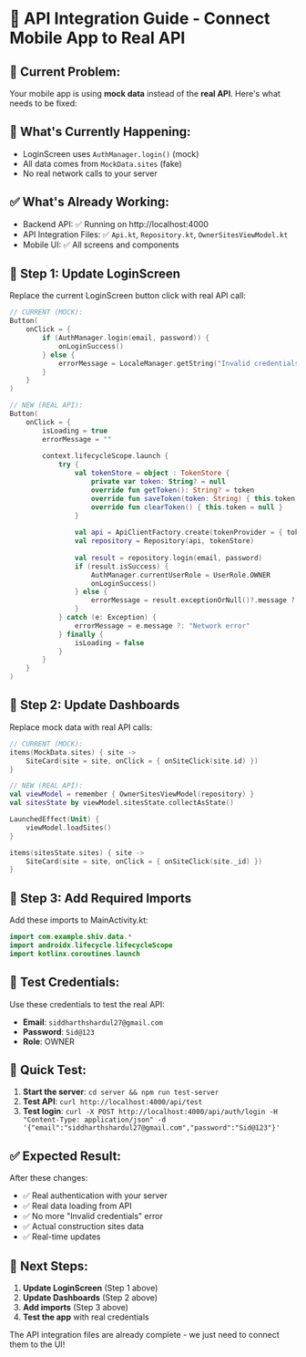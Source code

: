 # 🔧 API Integration Guide - Connect Mobile App to Real API

## 🚨 **Current Problem:**
Your mobile app is using **mock data** instead of the **real API**. Here's what needs to be fixed:

## 📱 **What's Currently Happening:**
- LoginScreen uses `AuthManager.login()` (mock)
- All data comes from `MockData.sites` (fake)
- No real network calls to your server

## ✅ **What's Already Working:**
- Backend API: ✅ Running on http://localhost:4000
- API Integration Files: ✅ `Api.kt`, `Repository.kt`, `OwnerSitesViewModel.kt`
- Mobile UI: ✅ All screens and components

## 🔧 **Step 1: Update LoginScreen**

Replace the current LoginScreen button click with real API call:

```kotlin
// CURRENT (MOCK):
Button(
    onClick = {
        if (AuthManager.login(email, password)) {
            onLoginSuccess()
        } else {
            errorMessage = LocaleManager.getString("Invalid credentials")
        }
    }
)

// NEW (REAL API):
Button(
    onClick = {
        isLoading = true
        errorMessage = ""
        
        context.lifecycleScope.launch {
            try {
                val tokenStore = object : TokenStore {
                    private var token: String? = null
                    override fun getToken(): String? = token
                    override fun saveToken(token: String) { this.token = token }
                    override fun clearToken() { this.token = null }
                }
                
                val api = ApiClientFactory.create(tokenProvider = { tokenStore.getToken() })
                val repository = Repository(api, tokenStore)
                
                val result = repository.login(email, password)
                if (result.isSuccess) {
                    AuthManager.currentUserRole = UserRole.OWNER
                    onLoginSuccess()
                } else {
                    errorMessage = result.exceptionOrNull()?.message ?: "Login failed"
                }
            } catch (e: Exception) {
                errorMessage = e.message ?: "Network error"
            } finally {
                isLoading = false
            }
        }
    }
)
```

## 🔧 **Step 2: Update Dashboards**

Replace mock data with real API calls:

```kotlin
// CURRENT (MOCK):
items(MockData.sites) { site ->
    SiteCard(site = site, onClick = { onSiteClick(site.id) })
}

// NEW (REAL API):
val viewModel = remember { OwnerSitesViewModel(repository) }
val sitesState by viewModel.sitesState.collectAsState()

LaunchedEffect(Unit) {
    viewModel.loadSites()
}

items(sitesState.sites) { site ->
    SiteCard(site = site, onClick = { onSiteClick(site._id) })
}
```

## 🔧 **Step 3: Add Required Imports**

Add these imports to MainActivity.kt:

```kotlin
import com.example.shiv.data.*
import androidx.lifecycle.lifecycleScope
import kotlinx.coroutines.launch
```

## 🎯 **Test Credentials:**

Use these credentials to test the real API:
- **Email**: `siddharthshardul27@gmail.com`
- **Password**: `Sid@123`
- **Role**: OWNER

## 🚀 **Quick Test:**

1. **Start the server**: `cd server && npm run test-server`
2. **Test API**: `curl http://localhost:4000/api/test`
3. **Test login**: `curl -X POST http://localhost:4000/api/auth/login -H "Content-Type: application/json" -d '{"email":"siddharthshardul27@gmail.com","password":"Sid@123"}'`

## ✅ **Expected Result:**

After these changes:
- ✅ Real authentication with your server
- ✅ Real data loading from API
- ✅ No more "Invalid credentials" error
- ✅ Actual construction sites data
- ✅ Real-time updates

## 🔧 **Next Steps:**

1. **Update LoginScreen** (Step 1 above)
2. **Update Dashboards** (Step 2 above)
3. **Add imports** (Step 3 above)
4. **Test the app** with real credentials

The API integration files are already complete - we just need to connect them to the UI!





